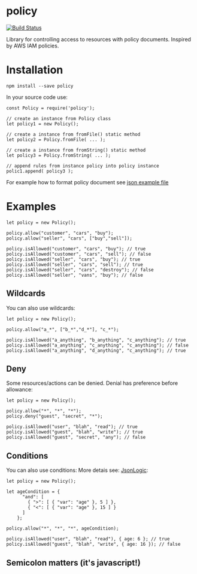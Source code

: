 # policy

[![Build Status](https://travis-ci.org/h2atecnologia/node-policy.svg?branch=master)](https://travis-ci.org/h2atecnologia/node-policy)

Library for controlling access to resources with policy documents. Inspired by AWS IAM policies.

# Installation

```
npm install --save policy
```

In your source code use:
```
const Policy = require('policy');

// create an instance from Policy class
let policy1 = new Policy();

// create a instance from fromFile() static method
let policy2 = Policy.fromFile( ... );

// create a instance from fromString() static method
let policy3 = Policy.fromString( ... );

// append rules from instance policy into policy instance
polic1.append( policy3 );
```

For example how to format policy document see [json example file](https://github.com/h2atecnologia/node-policy/blob/master/test/example.policy.json)

# Examples

```
let policy = new Policy();

policy.allow("customer", "cars", "buy");
policy.allow("seller", "cars", ["buy","sell"]);

policy.isAllowed("customer", "cars", "buy"); // true
policy.isAllowed("customer", "cars", "sell"); // false
policy.isAllowed("seller", "cars", "buy"); // true
policy.isAllowed("seller", "cars", "sell"); // true
policy.isAllowed("seller", "cars", "destroy"); // false
policy.isAllowed("seller", "vans", "buy"); // false

```

## Wildcards
You can also use wildcards:
```
let policy = new Policy();

policy.allow("a_*", ["b_*","d_*"], "c_*");

policy.isAllowed("a_anything", "b_anything", "c_anything"); // true
policy.isAllowed("a_anything", "c_anything", "c_anything"); // false
policy.isAllowed("a_anything", "d_anything", "c_anything"); // true
```

## Deny
Some resources/actions can be denied. Denial has preference before allowance:
```
let policy = new Policy();

policy.allow("*", "*", "*");
policy.deny("guest", "secret", "*");

policy.isAllowed("user", "blah", "read"); // true
policy.isAllowed("guest", "blah", "write"); // true
policy.isAllowed("guest", "secret", "any"); // false
```

## Conditions
You can also use conditions: More detais see: [JsonLogic](https://github.com/jwadhams/json-logic-js/):
```
let policy = new Policy();

let ageCondition = {
      "and": [
        { ">": [ { "var": "age" }, 5 ] },
        { "<": [ { "var": "age" }, 15 ] }
      ]
    };

policy.allow("*", "*", "*", ageCondition);

policy.isAllowed("user", "blah", "read"), { age: 6 }; // true
policy.isAllowed("guest", "blah", "write", { age: 16 }); // false
```

## Semicolon matters  (it's javascript!)